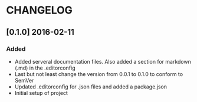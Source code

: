 # CHANGELOG

## [0.1.0] 2016-02-11

### Added

- Added serveral documentation files. Also added a section for markdown (.md) in the .editorconfig
- Last but not least change the version from 0.0.1 to 0.1.0 to conform to SemVer
- Updated .editorconfig for .json files and added a package.json
- Initial setup of project
